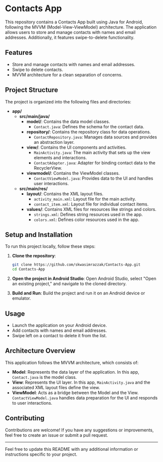 # Contacts App

This repository contains a Contacts App built using Java for Android, following the MVVM (Model-View-ViewModel) architecture. The application allows users to store and manage contacts with names and email addresses. Additionally, it features swipe-to-delete functionality.

## Features

- Store and manage contacts with names and email addresses.
- Swipe to delete contacts.
- MVVM architecture for a clean separation of concerns.

## Project Structure

The project is organized into the following files and directories:

- **app/**
  - **src/main/java/**
    - **model/**: Contains the data model classes.
      - `Contact.java`: Defines the schema for the contact data.
    - **repository/**: Contains the repository class for data operations.
      - `ContactRepository.java`: Manages data sources and provides an abstraction layer.
    - **view/**: Contains the UI components and activities.
      - `MainActivity.java`: The main activity that sets up the view elements and interactions.
      - `ContactAdapter.java`: Adapter for binding contact data to the RecyclerView.
    - **viewmodel/**: Contains the ViewModel classes.
      - `ContactViewModel.java`: Provides data to the UI and handles user interactions.
  - **src/main/res/**
    - **layout/**: Contains the XML layout files.
      - `activity_main.xml`: Layout file for the main activity.
      - `contact_item.xml`: Layout file for individual contact items.
    - **values/**: Contains XML files for resources like strings and colors.
      - `strings.xml`: Defines string resources used in the app.
      - `colors.xml`: Defines color resources used in the app.

## Setup and Installation

To run this project locally, follow these steps:

1. **Clone the repository**:
   ```bash
   git clone https://github.com/skwasimrazzak/Contacts-App.git
   cd Contacts-App
   ```

2. **Open the project in Android Studio**:
   Open Android Studio, select "Open an existing project," and navigate to the cloned directory.

3. **Build and Run**:
   Build the project and run it on an Android device or emulator.

## Usage

- Launch the application on your Android device.
- Add contacts with names and email addresses.
- Swipe left on a contact to delete it from the list.

## Architecture Overview

This application follows the MVVM architecture, which consists of:

- **Model**: Represents the data layer of the application. In this app, `Contact.java` is the model class.
- **View**: Represents the UI layer. In this app, `MainActivity.java` and the associated XML layout files define the view.
- **ViewModel**: Acts as a bridge between the Model and the View. `ContactViewModel.java` handles data preparation for the UI and responds to user interactions.

## Contributing

Contributions are welcome! If you have any suggestions or improvements, feel free to create an issue or submit a pull request.

---

Feel free to update this README with any additional information or instructions specific to your project.
